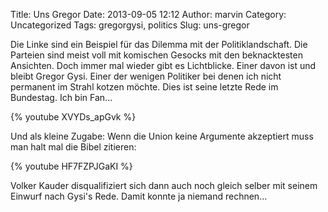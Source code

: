 Title: Uns Gregor
Date: 2013-09-05 12:12
Author: marvin
Category: Uncategorized
Tags: gregorgysi, politics
Slug: uns-gregor

Die Linke sind ein Beispiel für das Dilemma mit der Politiklandschaft.
Die Parteien sind meist voll mit komischen Gesocks mit den beknacktesten
Ansichten. Doch immer mal wieder gibt es Lichtblicke. Einer davon ist
und bleibt Gregor Gysi. Einer der wenigen Politiker bei denen ich nicht
permanent im Strahl kotzen möchte. Dies ist seine letzte Rede im
Bundestag. Ich bin Fan...

{% youtube XVYDs_apGvk %}

Und als kleine Zugabe: Wenn die Union keine Argumente akzeptiert muss
man halt mal die Bibel zitieren:

{% youtube HF7FZPJGaKI %}

Volker Kauder disqualifiziert sich dann auch noch gleich selber mit
seinem Einwurf nach Gysi's Rede. Damit konnte ja niemand rechnen...

